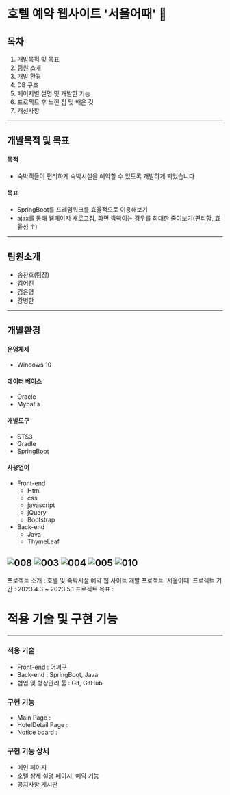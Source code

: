 # 호텔 예약 웹사이트 '서울어때' 🏨

## 목차
1. 개발목적 및 목표
2. 팀원 소개
3. 개발 환경
4. DB 구조
5. 페이지별 설명 및 개발한 기능
6. 프로젝트 후 느낀 점 및 배운 것
7. 개선사항
---
## 개발목적 및 목표

#### 목적
- 숙박객들이 편리하게 숙박시설을 예약할 수 있도록 개발하게 되었습니다
#### 목표
- SpringBoot를 프레임워크를 효율적으로 이용해보기
- ajax를 통해 웹페이지 새로고침, 화면 깜빡이는 경우를 최대한 줄여보기(편리함, 효율성 ↑)

---
## 팀원소개
- 송찬호(팀장)
- 김어진
- 김은영
- 강병한

---
## 개발환경

#### 운영체제
- Windows 10

#### 데이터 베이스
- Oracle
- Mybatis

#### 개발도구
- STS3
- Gradle
- SpringBoot


#### 사용언어
* Front-end 
  - Html
  - css
  - javascript
  - jQuery
  -  Bootstrap  
* Back-end
  - Java
  - ThymeLeaf


![008](https://github.com/mithzinf/HotelProject/assets/124668883/1838c547-a000-4a95-b49a-fa5dfbff069f)
![003](https://github.com/mithzinf/HotelProject/assets/124668883/248b39b2-6dca-4aab-8f52-a8a323d07ea3)
![004](https://github.com/mithzinf/HotelProject/assets/124668883/76f3511d-af66-4f20-a98e-6cb45524ff67)
![005](https://github.com/mithzinf/HotelProject/assets/124668883/3a014742-c2c6-4d05-b4af-8deba4eb64d5)
![010](https://github.com/mithzinf/HotelProject/assets/124668883/1682842d-649d-418f-8b26-3d7e25fe5748)
---
프로젝트 소개 : 호텔 및 숙박시설 예약 웹 사이트 개발  프로젝트 '서울어때'
프로젝트 기간 : 2023.4.3 ~ 2023.5.1
프로젝트 목표 : 

# 적용 기술 및 구현 기능
---
### 적용 기술
- Front-end : 어쩌구
- Back-end : SpringBoot, Java
- 협업 및 형상관리 툴 : Git, GitHub

### 구현 기능
- Main Page : 
- HotelDetail Page : 
- Notice board : 

### 구현 기능 상세
- 메인 페이지
- 호텔 상세 설명 페이지, 예약 기능
- 공지사항 게시판
